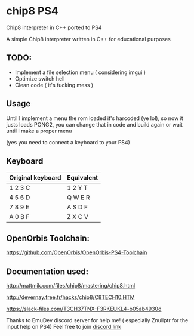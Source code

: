 # chip8 PS4
Chip8 interpreter in C++ ported to PS4 

A simple Chip8 interpreter written in C++ for educational purposes

## TODO:
- Implement a file selection menu ( considering imgui )
- Optimize switch hell
- Clean code ( it's fucking mess )

## Usage
Until I implement a menu the rom loaded it's harcoded (ye lol), so now it justs loads PONG2, you can change that in code and build again or wait until I make
a proper menu 

(yes you need to connect a keyboard to your PS4)


## Keyboard
| Original keyboard | Equivalent |
| -------------   | ------------- |
|  1	2	3	C       | 1 2 Y T      |  
|  4	5	6	D       |  Q W E R      |
|  7	8	9	E       |  A S D F      |
|  A	0	B	F       |  Z X C V       |


## OpenOrbis Toolchain:

https://github.com/OpenOrbis/OpenOrbis-PS4-Toolchain

## Documentation used:
http://mattmik.com/files/chip8/mastering/chip8.html

http://devernay.free.fr/hacks/chip8/C8TECH10.HTM

https://slack-files.com/T3CH37TNX-F3RKEUKL4-b05ab4930d

Thanks to EmuDev discord server for help me! ( especially Znullptr for the input help on PS4)
Feel free to join [discord link](https://discord.gg/dkmJAes)
